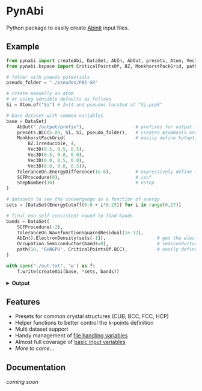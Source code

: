 # PynAbi

Python package to easily create [Abinit](https://www.abinit.org/) input files.

## Example

```python
from pynabi import createAbi, DataSet, AbIn, AbOut, presets, Atom, Vec3D, ToleranceOn, EnergyCutoff, StepNumber, SCFProcedure, Occupation
from pynabi.kspace import CriticalPointsOf, BZ, MonkhorstPackGrid, path

# folder with pseudo potentials
pseudo_folder = "./pseudos/PBE-SR"

# create manually an atom 
# or using sensible defaults as follows
Si = Atom.of("Si") # Z=14 and pseudos located at "Si.psp8"

# base dataset with common variables
base = DataSet(
    AbOut("./output/prefix"),                   # prefixes for output files
    presets.BCC(5.09, Si, Si, pseudo_folder),   # creates AtomBasis and Lattice of a BCC
    MonkhorstPackGrid(                          # easily define kptopt, ngkpt, nshiftk, kpt
        BZ.Irreducible, 4,
        Vec3D(0.5, 0.5, 0.5),
        Vec3D(0.5, 0.0, 0.0),
        Vec3D(0.0, 0.5, 0.0),
        Vec3D(0.0, 0.0, 0.5)),
    ToleranceOn.EnergyDifference(1e-6),         # expressively define the tolerance
    SCFProcedure(0),                            # iscf
    StepNumber(30)                              # nstep
)

# datasets to see the convergenge as a function of energy
sets = [DataSet(EnergyCutoff(8.0 + i*0.25)) for i in range(0,17)]

# final non-self-consistent round to find bands 
bands = DataSet(
    SCFProcedure(-2),
    ToleranceOn.WavefunctionSquaredResidual(1e-12),
    AbIn().ElectronDensity(sets[-1]),                   # get the electron density from the last dataset
    Occupation.Semiconductor(bands=8),                  # semiconductor occupation (occopt=1) with 8 bands
    path(10, "GHNGPH", CriticalPointsOf.BCC),           # easily define a path in the k-space   
)

with open("./out.txt", 'w') as f:
    f.write(createAbi(base, *sets, bands))
```

<details>
<summary><b>Output</b></summary>

```txt
ndtset 18

# Atoms definition
ntypat 1
znucl 14
pseudos "Si.psp8"

# Common DataSet
natoms 2
typeat 1 1
xred 0 0 0
      0.5 0.5 0.5
pp_dirpath "./pseudos/PBE-SR"
outdata_prefix "./output/prefix"

acell 5.09 5.09 5.09
angdeg 90 90 90
kptopt 1
ngkpt 4 4 4
nshiftk 4
shiftk 0.5 0.5 0.5   0.5 0.0 0.0   0.0 0.5 0.0   0.0 0.0 0.5
toldfe 1e-06
iscf 0
nstep 30

# DataSet 1
ecut1 8.0 Hartree

# DataSet 2
ecut2 8.25 Hartree

# DataSet 3
ecut3 8.5 Hartree

# DataSet 4
ecut4 8.75 Hartree

# DataSet 5
ecut5 9.0 Hartree

# DataSet 6
ecut6 9.25 Hartree

# DataSet 7
ecut7 9.5 Hartree

# DataSet 8
ecut8 9.75 Hartree

# DataSet 9
ecut9 10.0 Hartree

# DataSet 10
ecut10 10.25 Hartree

# DataSet 11
ecut11 10.5 Hartree

# DataSet 12
ecut12 10.75 Hartree

# DataSet 13
ecut13 11.0 Hartree

# DataSet 14
ecut14 11.25 Hartree

# DataSet 15
ecut15 11.5 Hartree

# DataSet 16
ecut16 11.75 Hartree

# DataSet 17
ecut17 12.0 Hartree

# DataSet 18
iscf18 -2
tolwfr18 1e-12
getden18 17
occopt18 1
nbands18 8
kptopt18 -5
kptbounds18 0 0 0   -0.5 0.5 0.5   0.0 0.5 0.0   0 0 0   0.25 0.25 0.25   -0.5 0.5 0.5
ndivsm18 10
```
</details>

## Features

 - Presets for common crystal structures (CUB, BCC, FCC, HCP)
 - Helper functions to better control the k-points definition
 - Multi dataset support
 - Handy management of [file handling variables](https://docs.abinit.org/variables/files/)
 - Almost full covarage of [basic input variables](https://docs.abinit.org/variables/basic/)
 - _More to come..._

## Documentation

_coming soon_